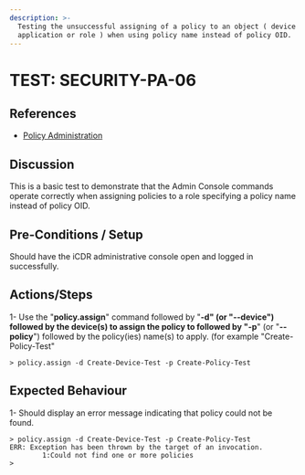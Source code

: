 ```yaml
---
description: >-
  Testing the unsuccessful assigning of a policy to an object ( device or
  application or role ) when using policy name instead of policy OID.
---
```


# TEST: SECURITY-PA-06

## References

* [Policy Administration](../../../../../../operations/system-administration/host-administration/santedb-icdr-admin-console/policy-administration.md)

## Discussion

This is a basic test to demonstrate that the Admin Console commands operate correctly when assigning policies to a role specifying a policy name instead of policy OID.

## Pre-Conditions / Setup

Should have the iCDR administrative console open and logged in successfully.

## Actions/Steps

1- Use the "**policy.assign**" command followed by "**-d" (**or** "--device") **followed** **by the device(s) to assign the policy to followed by "**-p**" (or "**--policy**") followed by the policy(ies) name(s) to apply. (for example "Create-Policy-Test"

```
> policy.assign -d Create-Device-Test -p Create-Policy-Test
```

## Expected Behaviour

1- Should display an error message indicating that policy could not be found.

```
> policy.assign -d Create-Device-Test -p Create-Policy-Test
ERR: Exception has been thrown by the target of an invocation.
        1:Could not find one or more policies
>
```
